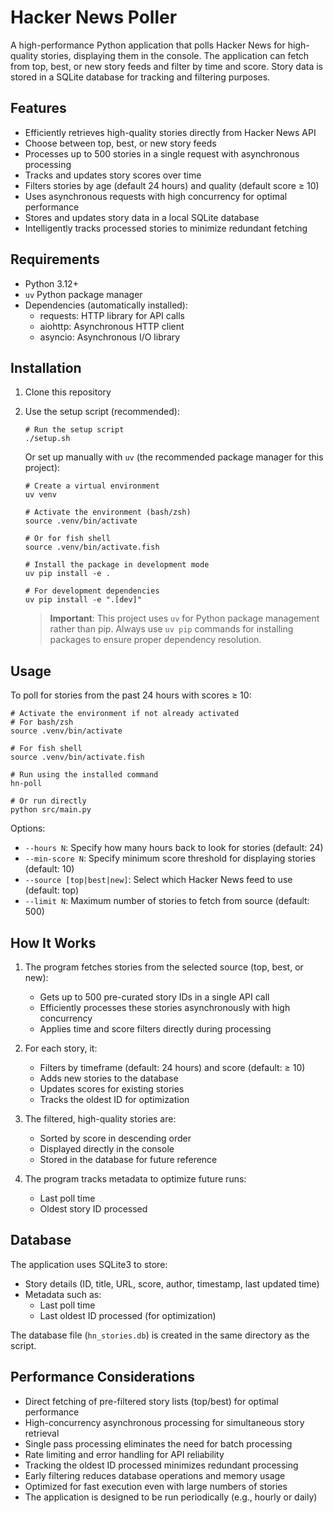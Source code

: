 # Hacker News Poller

A high-performance Python application that polls Hacker News for high-quality stories, displaying them in the console. The application can fetch from top, best, or new story feeds and filter by time and score. Story data is stored in a SQLite database for tracking and filtering purposes.

## Features

- Efficiently retrieves high-quality stories directly from Hacker News API
- Choose between top, best, or new story feeds
- Processes up to 500 stories in a single request with asynchronous processing
- Tracks and updates story scores over time
- Filters stories by age (default 24 hours) and quality (default score ≥ 10)
- Uses asynchronous requests with high concurrency for optimal performance
- Stores and updates story data in a local SQLite database
- Intelligently tracks processed stories to minimize redundant fetching

## Requirements

- Python 3.12+
- `uv` Python package manager
- Dependencies (automatically installed):
  - requests: HTTP library for API calls
  - aiohttp: Asynchronous HTTP client
  - asyncio: Asynchronous I/O library

## Installation

1. Clone this repository

2. Use the setup script (recommended):
   ```
   # Run the setup script
   ./setup.sh
   ```

   Or set up manually with `uv` (the recommended package manager for this project):
   ```
   # Create a virtual environment
   uv venv
   
   # Activate the environment (bash/zsh)
   source .venv/bin/activate
   
   # Or for fish shell
   source .venv/bin/activate.fish
   
   # Install the package in development mode
   uv pip install -e .
   
   # For development dependencies
   uv pip install -e ".[dev]"
   ```

   > **Important**: This project uses `uv` for Python package management rather than pip. Always use `uv pip` commands for installing packages to ensure proper dependency resolution.

## Usage

To poll for stories from the past 24 hours with scores ≥ 10:

```
# Activate the environment if not already activated
# For bash/zsh
source .venv/bin/activate

# For fish shell
source .venv/bin/activate.fish

# Run using the installed command
hn-poll

# Or run directly
python src/main.py
```

Options:

- `--hours N`: Specify how many hours back to look for stories (default: 24)
- `--min-score N`: Specify minimum score threshold for displaying stories (default: 10)
- `--source [top|best|new]`: Select which Hacker News feed to use (default: top)
- `--limit N`: Maximum number of stories to fetch from source (default: 500)

## How It Works

1. The program fetches stories from the selected source (top, best, or new):
   - Gets up to 500 pre-curated story IDs in a single API call
   - Efficiently processes these stories asynchronously with high concurrency
   - Applies time and score filters directly during processing

2. For each story, it:
   - Filters by timeframe (default: 24 hours) and score (default: ≥ 10)
   - Adds new stories to the database
   - Updates scores for existing stories
   - Tracks the oldest ID for optimization

3. The filtered, high-quality stories are:
   - Sorted by score in descending order
   - Displayed directly in the console
   - Stored in the database for future reference

4. The program tracks metadata to optimize future runs:
   - Last poll time
   - Oldest story ID processed

## Database

The application uses SQLite3 to store:

- Story details (ID, title, URL, score, author, timestamp, last updated time)
- Metadata such as:
  - Last poll time
  - Last oldest ID processed (for optimization)

The database file (`hn_stories.db`) is created in the same directory as the script.

## Performance Considerations

- Direct fetching of pre-filtered story lists (top/best) for optimal performance
- High-concurrency asynchronous processing for simultaneous story retrieval
- Single pass processing eliminates the need for batch processing
- Rate limiting and error handling for API reliability
- Tracking the oldest ID processed minimizes redundant processing
- Early filtering reduces database operations and memory usage
- Optimized for fast execution even with large numbers of stories
- The application is designed to be run periodically (e.g., hourly or daily)